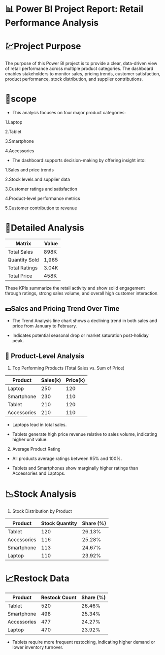 # 📊 Power BI Project Report: Retail Performance Analysis
# 💹Project Purpose
The purpose of this Power BI project is to provide a clear, data-driven view of retail performance across multiple product categories. The dashboard enables stakeholders to monitor sales, pricing trends, customer satisfaction, product performance, stock distribution, and supplier contributions.
# 🔭scope

- This analysis focuses on four major product categories:

 1.Laptop

 2.Tablet

 3.Smartphone

 4.Accessories

- The dashboard supports decision-making by offering insight into:

 1.Sales and price trends

 2.Stock levels and supplier data

 3.Customer ratings and satisfaction

 4.Product-level performance metrics

 5.Customer contribution to revenue 
# 💎Detailed Analysis

| Matrix | Value |
|--------|-------|
|Total Sales|	898K |
|Quantity Sold|	1,965|
|Total Ratings|	3.04K|
|Total Price|	458K|

These KPIs summarize the retail activity and show solid engagement through ratings, strong sales volume, and overall high customer interaction.

## 💵Sales and Pricing Trend Over Time

- The Trend Analysis line chart shows a declining trend in both sales and price from January to February.

- Indicates potential seasonal drop or market saturation post-holiday peak.

## 🍆 Product-Level Analysis
1. Top Performing Products (Total Sales vs. Sum of Price)


| Product |	Sales(k) | Price(k) |
|---------|-------|-------|
|Laptop	|250|	120|
|Smartphone|	230|	110|
|Tablet	|210|	120|
|Accessories|	210|	110|

- Laptops lead in total sales.

- Tablets generate high price revenue relative to sales volume, indicating higher unit value.



2. Average Product Rating
   
- All products average ratings between 95% and 100%.

- Tablets and Smartphones show marginally higher ratings than Accessories and Laptops.
# 📉Stock Analysis
1. Stock Distribution by Product

|Product|Stock Quantity |Share (%) |
|-----------|--------------|---------|
|Tablet| 120 |26.13%|
|Accessories|116|25.28%|
|Smartphone|113|24.67%|
|Laptop|110|23.92%|

# 📈Restock Data

| Product     | Restock Count | Share (%) |
| ----------- | ------------- | --------- |
| Tablet      | 520           | 26.46%    |
| Smartphone  | 498           | 25.34%    |
| Accessories | 477           | 24.27%    |
| Laptop      | 470           | 23.92%    |

- Tablets require more frequent restocking, indicating higher demand or lower inventory turnover.
